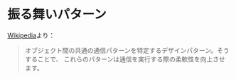 # 振る舞いパターン

[Wikipedia](https://en.wikipedia.org/wiki/Behavioral_pattern)より：

> オブジェクト間の共通の通信パターンを特定するデザインパターン。そうすることで、
> これらのパターンは通信を実行する際の柔軟性を向上させます。
